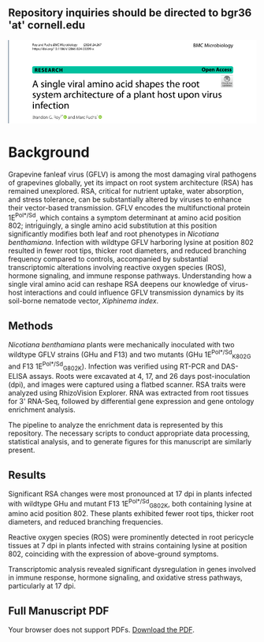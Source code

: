 <!DOCTYPE html>
<html lang="en">
  <head>
    <meta charset="UTF-8">
    <meta name="viewport" content="width=device-width, initial-scale=1">
    <link rel="stylesheet" href="styles.css">
    <!-- Optionally include a CSS framework (like Bootstrap) for easier responsiveness -->
  </head>
  <h2>Repository inquiries should be directed to bgr36 'at' cornell.edu</h2>
  <body>
<div align="left"> <img src="./Header.png" > </div>

<h1>Background</h1>
<p>
    Grapevine fanleaf virus (GFLV) is among the most damaging viral pathogens of grapevines globally, yet its impact on root system architecture (RSA) has remained unexplored. RSA, critical for nutrient uptake, water absorption, and stress tolerance, can be substantially altered by viruses to enhance their vector-based transmission. GFLV encodes the multifunctional protein 1E<sup>Pol*/Sd</sup>, which contains a symptom determinant at amino acid position 802; intriguingly, a single amino acid substitution at this position significantly modifies both leaf and root phenotypes in <em>Nicotiana benthamiana</em>. Infection with wildtype GFLV harboring lysine at position 802 resulted in fewer root tips, thicker root diameters, and reduced branching frequency compared to controls, accompanied by substantial transcriptomic alterations involving reactive oxygen species (ROS), hormone signaling, and immune response pathways. Understanding how a single viral amino acid can reshape RSA deepens our knowledge of virus-host interactions and could influence GFLV transmission dynamics by its soil-borne nematode vector, <em>Xiphinema index</em>.
</p>

<h2>Methods</h2>
<p>
    <em>Nicotiana benthamiana</em> plants were mechanically inoculated with two wildtype GFLV strains (GHu and F13) and two mutants (GHu 1E<sup>Pol*/Sd</sup><sub>K802G</sub> and F13 1E<sup>Pol*/Sd</sup><sub>G802K</sub>). Infection was verified using RT-PCR and DAS-ELISA assays. Roots were excavated at 4, 17, and 26 days post-inoculation (dpi), and images were captured using a flatbed scanner. RSA traits were analyzed using RhizoVision Explorer. RNA was extracted from root tissues for 3' RNA-Seq, followed by differential gene expression and gene ontology enrichment analysis. </p>
        <p>The pipeline to analyze the enrichment data is represented by this repository. The necessary scripts to conduct appropriate data processing, statistical analysis, and to generate figures for this manuscript are similarly present.  
</p>

<h2>Results</h2>
<p>
    Significant RSA changes were most pronounced at 17 dpi in plants infected with wildtype GHu and mutant F13 1E<sup>Pol*/Sd</sup><sub>G802K</sub>, both containing lysine at amino acid position 802. These plants exhibited fewer root tips, thicker root diameters, and reduced branching frequencies.
</p>

<p>
    Reactive oxygen species (ROS) were prominently detected in root pericycle tissues at 7 dpi in plants infected with strains containing lysine at position 802, coinciding with the expression of above-ground symptoms.
</p>

<p>
    Transcriptomic analysis revealed significant dysregulation in genes involved in immune response, hormone signaling, and oxidative stress pathways, particularly at 17 dpi.
</p>
<h2>Full Manuscript PDF</h2>
<object data="./BMC_Microbiology_Roy&Fuchs2024.pdf" type="application/pdf" width="100%" height="800px">
    <p>Your browser does not support PDFs.
        <a href="BMC_Microbiology_Roy&Fuchs2024.pdf">Download the PDF</a>.</p>
</object>
</body>
</html>

